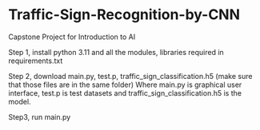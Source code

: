 # Traffic-Sign-Recognition-by-CNN
Capstone Project for Introduction to AI

Step 1, install python 3.11 and all the modules, libraries required in requirements.txt

Step 2, download main.py, test.p, traffic_sign_classification.h5 (make sure that those files are in the same folder)
Where main.py is graphical user interface, test.p is test datasets and traffic_sign_classification.h5 is the model.

Step3, run main.py
